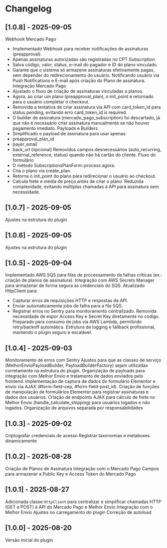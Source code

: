 # Changelog

## [1.0.8] - 2025-09-05
Webhook Mercado Pago
- Implementado Webhook para receber notificações de assinaturas (preapproval).
- Apenas assinaturas autorizadas são registradas no CPT Subscription.
- Salva código, valor, status, e-mail do pagador e ID do plano vinculado.
- Garante que o sistema só armazene assinaturas efetivamente pagas, sem depender do redirecionamento do usuário.
Notificando usuário via Push Notifications e E-mail após criação do Plano de assinatura.
Integração Mercado Pago
- Ajustado o fluxo de criação de assinaturas vinculadas a planos.
- Agora, ao criar um plano (preapproval_plan), o init_point é retornado para o usuário completar o checkout.
- Removida a tentativa de criar assinatura via API com card_token_id para status pending, evitando erro card_token_id is required.
- O builder de assinatura (mercado_pago_subscription) foi descartado, já que não é necessário criar assinatura manualmente se não houver pagamento imediato.
Payloads e Builders
- Simplificado o payload de assinatura para usar apenas:
- preapproval_plan_id
- payer_email
- back_url (opcional)
Removidos campos desnecessários (auto_recurring, external_reference, status) quando não há cartão do cliente.
Fluxo do formulário
- O método SubscriptionsPlanForm::process agora:
- Cria o plano via create_plan.
- Retorna o init_point do plano para redirecionar o usuário ao checkout.
- Calcula frete e média de preço antes de criar o plano.
Reduzida complexidade, evitando múltiplas chamadas à API para assinatura sem necessidade.

## [1.0.7] - 2025-09-05
Ajustes na estrutura do plugin

## [1.0.6] - 2025-09-05
Ajustes na estrutura do plugin

## [1.0.5] - 2025-09-04
Implementado AWS SQS para filas de processamento de falhas críticas (ex.: criação de planos de assinatura).
Integração com AWS Secrets Manager para armazenar de forma segura as credenciais do SQS.
Atualizado HttpClient para:
 - Capturar erros de requisições HTTP e respostas de API.
 - Enviar automaticamente jobs de falha para a fila SQS.
 - Registrar erros no Sentry para monitoramento centralizado.
Removida necessidade de expor Access Key e Secret Key diretamente no código.
Preparado para consumo de jobs via AWS Lambda, permitindo retry/backoff automático.
Estrutura de logging e fallback profissional, mantendo o plugin seguro e escalável.

## [1.0.4] - 2025-09-03
Monitoramento de erros com Sentry
Ajustes para que as classes de serviço (MelhorEnvioPayloadBuilder, PayloadBuilderFactory) sejam utilizadas corretamente na estrutura do plugin.
Organização de payloads para integração com Melhor Envio e tratamento de dados enviados pelo frontend.
Implementação de captura de dados do formulário Elementor e envio via AJAX (#form-field-cep, #form-field-post_id).
Criação de funções de manipulação de formulários Elementor para registrar assinaturas e dados dos usuários.
Criação de endpoints AJAX para cálculo de frete no Melhor Envio (handle_calculate_shipping) para usuários logados e não logados.
Organização de arquivos separada por responsabilidades

## [1.0.3] - 2025-09-02
Criptografar credenciais de acesso
Registrar taxonomias e metaboxes dinamicamente

## [1.0.2] - 2025-08-28
Criação de Planos de Assinatura
Integração com o Mercado Pago
Campos para armazenar a Public Key e Access Token do Mercado Pago

## [1.0.1] - 2025-08-27
Adicionada classe `HttpClient` para centralizar e simplificar chamadas HTTP (GET e POST) à API do Mercado Pago e Melhor Envio
Integração com o Melhor Envio
Ajustes no carregamento do plugin
Correção de autoload

## [1.0.0] - 2025-08-20
Versão inicial do plugin
